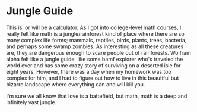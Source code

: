 Jungle Guide
==============

This is, or will be a calculator. As I got into college-level math courses, I really felt 
like math is a jungle/rainforest kind of place where there are so many complex life forms;
mammals, reptiles, birds, plants, trees, bacteria, and perhaps some swamp zombies. As 
interesting as all these creatures are, they are dangerous enough to scare people out of
rainforests. Wolfram alpha felt like a jungle guide, like some bamf explorer who's traveled
the world over and has some crazy story of surviving on a deserted isle for eight years.
However, there was a day when my homework was too complex for him, and I had to figure out
how to live in this beautiful but bizarre landscape where everything can and will kill you.

I'm sure we all know that love is a battefield, but math, math is a deep and infinitely vast
jungle.
